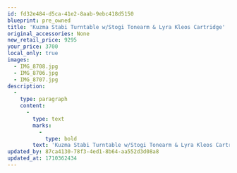 ```yaml
---
id: fd32e484-d5ca-41e2-8aab-9ebc418d5150
blueprint: pre_owned
title: 'Kuzma Stabi Turntable w/Stogi Tonearm & Lyra Kleos Cartridge'
original_accessories: None
new_retail_price: 9295
your_price: 3700
local_only: true
images:
  - IMG_8708.jpg
  - IMG_8706.jpg
  - IMG_8707.jpg
description:
  -
    type: paragraph
    content:
      -
        type: text
        marks:
          -
            type: bold
        text: 'Kuzma Stabi Turntable w/Stogi Tonearm & Lyra Kleos Cartridge. Table is in excellent condition and sold as new for $9,295.00'
updated_by: 87ca4130-78f3-4ed1-8b64-aa552d3d08a8
updated_at: 1710362434
---
```

